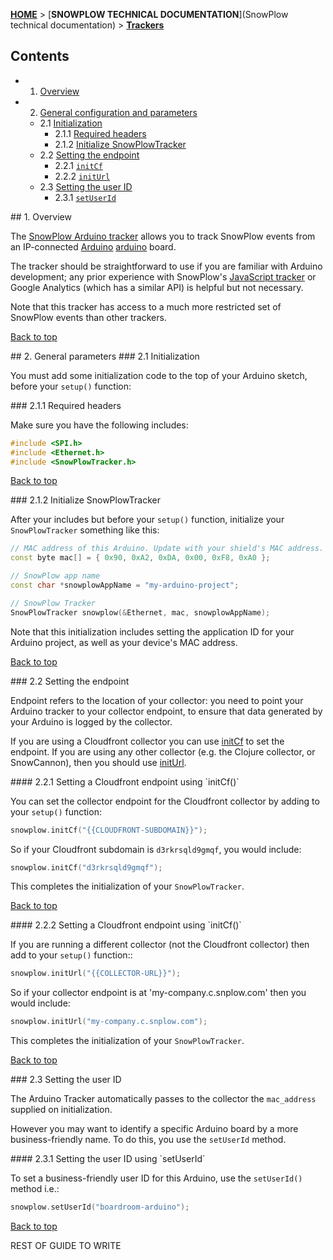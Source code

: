 <a name="top" />

[**HOME**](Home) > [**SNOWPLOW TECHNICAL DOCUMENTATION**](SnowPlow technical documentation) > [**Trackers**](trackers)

## Contents

- 1. [Overview](#overview)  
- 2. [General configuration and parameters](#general)
  - 2.1 [Initialization](#init)  
    - 2.1.1 [Required headers](#headers)
    - 2.1.2 [Initialize SnowPlowTracker](#snowplow-tracker-init)
  - 2.2 [Setting the endpoint](#endpoint)  
    - 2.2.1 [`initCf`](#initCf)  
    - 2.2.2 [`initUrl`](#initUrl)
  - 2.3 [Setting the user ID](#user-id)
    - 2.3.1 [`setUserId`](#setUserId)

<a name="overview" />
## 1. Overview

The [SnowPlow Arduino tracker](https://github.com/snowplow/snowplow-arduino-tracker) allows you to track SnowPlow events from an IP-connected [Arduino] [arduino] board.

The tracker should be straightforward to use if you are familiar with Arduino development; any prior experience with SnowPlow's [JavaScript tracker](Javascript-Tracker) or Google Analytics (which has a similar API) is helpful but not necessary.

Note that this tracker has access to a much more restricted set of SnowPlow events than other trackers.

[Back to top](#top)

<a name="general" />
## 2. General parameters

<a name="init" />
### 2.1 Initialization

You must add some initialization code to the top of your Arduino sketch, before your `setup()` function:

<a name="headers" />
### 2.1.1 Required headers

Make sure you have the following includes:

```c++
#include <SPI.h>
#include <Ethernet.h>
#include <SnowPlowTracker.h>
```

[Back to top](#top)

<a name="snowplow-tracker-init" />
### 2.1.2 Initialize SnowPlowTracker

After your includes but before your `setup()` function, initialize your `SnowPlowTracker` something like this:

```c++
// MAC address of this Arduino. Update with your shield's MAC address.
const byte mac[] = { 0x90, 0xA2, 0xDA, 0x00, 0xF8, 0xA0 };

// SnowPlow app name
const char *snowplowAppName = "my-arduino-project";

// SnowPlow Tracker
SnowPlowTracker snowplow(&Ethernet, mac, snowplowAppName);
```

Note that this initialization includes setting the application ID for your Arduino project, as well as your device's MAC address.

[Back to top](#top)

<a name="endpoint" />
### 2.2 Setting the endpoint

Endpoint refers to the location of your collector: you need to point your Arduino tracker to your collector endpoint, to ensure that data generated by your Arduino is logged by the collector.

If you are using a Cloudfront collector you can use [initCf](#initCf) to set the endpoint. If you are using any other collector (e.g. the Clojure collector, or SnowCannon), then you should use [initUrl](#initUrl).

<a name="initCf" />
#### 2.2.1 Setting a Cloudfront endpoint using `initCf()`

You can set the collector endpoint for the Cloudfront collector by adding to your `setup()` function:

```c++
snowplow.initCf("{{CLOUDFRONT-SUBDOMAIN}}");
```

So if your Cloudfront subdomain is `d3rkrsqld9gmqf`, you would include:

```c++
snowplow.initCf("d3rkrsqld9gmqf");
```

This completes the initialization of your `SnowPlowTracker`.

[Back to top](#top)

<a name="initUrl" />
#### 2.2.2 Setting a Cloudfront endpoint using `initCf()`

If you are running a different collector (not the Cloudfront collector) then add to your `setup()` function::

```c++
snowplow.initUrl("{{COLLECTOR-URL}}");
```

So if your collector endpoint is at 'my-company.c.snplow.com' then you would include:

```c++
snowplow.initUrl("my-company.c.snplow.com");
```

This completes the initialization of your `SnowPlowTracker`.

[Back to top](#top)

<a name="user-id" />
### 2.3 Setting the user ID

The Arduino Tracker automatically passes to the collector the `mac_address` supplied on initialization.

However you may want to identify a specific Arduino board by a more business-friendly name. To do this, you use the `setUserId` method.

<a name="setUserId" />
#### 2.3.1 Setting the user ID using `setUserId`

To set a business-friendly user ID for this Arduino, use the `setUserId()` method i.e.:

```c++
snowplow.setUserId("boardroom-arduino");
```

[Back to top](#top)

REST OF GUIDE TO WRITE

[arduino]: http://arduino.cc/